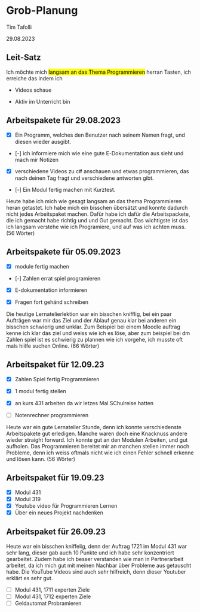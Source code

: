 # Grob-Planung

Tim Tafolli

29.08.2023

## Leit-Satz

Ich möchte mich <mark>langsam an das Thema Programmieren</mark> herran Tasten, ich erreiche das indem ich

* Videos schaue

* Aktiv im Unterricht bin

## Arbeitspakete für 29.08.2023




- [X] Ein Programm,  welches den Benutzer nach seinem Namen fragt, und diesen wieder ausgibt.

- [-] ich informiere mich wie eine gute E-Dokumentation aus sieht und mach mir Notizen

- [X] verschiedene Videos zu c# anschauen und etwas programmieren, das nach deinen Tag fragt und verschiedene antworten gibt.

- [-] Ein Modul fertig machen mit Kurztest.

Heute habe ich mich wie gesagt langsam an das thema Programmieren heran getastet. Ich habe mich ein bisschen übersätzt und konnte dadurch nicht jedes Arbeitspaket machen. Dafür habe ich dafür die Arbeitspackete, die ich gemacht habe richtig und und Gut gemacht. Das wichtigste ist das ich langsam verstehe wie ich Programiere, und auf was ich achten muss. (56 Wörter)

## Arbeitspakete für 05.09.2023

- [x] module fertig machen
- [-] Zahlen errat spiel programieren 
- [x] E-dokumentation informieren
- [x] Fragen fort gehänd schreiben


Die heutige Lernatelierlektion war ein bisschen knifflig, bei ein paar Aufträgen war mir das Ziel und der Ablauf genau klar bei anderen ein bisschen schwierig und unklar. Zum Beispiel bei einem Moodle auftrag kenne ich klar das ziel und weiss wie ich es löse, aber zum beispiel bei dm Zahlen spiel ist es schwierig zu plannen wie ich vorgehe, ich musste oft mals hiilfe suchen Online. (66 Wörter)

## Arbeitspaket für 12.09.23

- [X] Zahlen Spiel fertig Programmieren
- [X] 1 modul fertig stellen
- [X] an kurs 431 arbeiten da wir letzes Mal SChulreise hatten 
- [ ] Notenrechner programmieren


Heute war ein gute Lernatelier Stunde, denn ich konnte verschiedenste Arbeitspakete gut erledigen. Manche waren doch eine Knacknuss andere wieder straight forward. Ich konnte gut an den Modulen Arbeiten, und gut aufholen. Das Programmieren bereitet mir an manchen stellen immer noch Probleme, denn ich weiss oftmals nicht wie ich einen Fehler schnell erkenne und lösen kann. (56 Wörter)

## Arbeitspaket für 19.09.23

- [x] Modul 431
- [x] Modul 319
- [x] Youtube video für Programmieren Lernen
- [x] Über ein neues Projekt nachdenken
  
## Arbeitspaket für 26.09.23

Heute war ein bisschen kniffelig, denn der Auftrag 1721 im  Modul 431 war sehr lang, dieser gab auch 10 Punkte und ich habe sehr konzentriert gearbeitet. Zudem habe ich besser verstanden wie man in Pertnerarbeit arbeitet, da ich mich gut mit meinen Nachbar über Probleme aus getauscht habe. Die YouTube Videos sind auch sehr hilfreich, denn dieser Youtuber erklärt es sehr gut.

- [ ] Modul 431, 1711 experten Ziele
- [ ] Modul 431, 1712 experten Ziele
- [ ] Geldautomat Probramieren 
